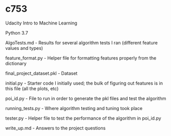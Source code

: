 # c753
Udacity Intro to Machine Learning

Python 3.7

AlgoTests.md - Results for several algorithm tests I ran (different feature values and types)

feature_format.py - Helper file for formatting features properly from the dictionary

final_project_dataset.pkl - Dataset

initial.py - Starter code I initially used; the bulk of figuring out features is in this file (all the plots, etc)

poi_id.py - File to run in order to generate the pkl files and test the algorithm

running_tests.py - Where algorithm testing and tuning took place

tester.py - Helper file to test the performance of the algorithm in poi_id.py

write_up.md - Answers to the project questions
